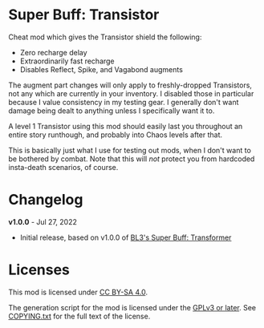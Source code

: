 Super Buff: Transistor
======================

Cheat mod which gives the Transistor shield the following:

* Zero recharge delay
* Extraordinarily fast recharge
* Disables Reflect, Spike, and Vagabond augments

The augment part changes will only apply to freshly-dropped Transistors,
not any which are currently in your inventory.  I disabled those in
particular because I value consistency in my testing gear.  I generally
don't want damage being dealt to anything unless I specifically want
it to.

A level 1 Transistor using this mod should easily last you throughout an
entire story runthough, and probably into Chaos levels after that.

This is basically just what I use for testing out mods, when I don't
want to be bothered by combat.  Note that this will *not* protect you
from hardcoded insta-death scenarios, of course.

Changelog
=========

**v1.0.0** - Jul 27, 2022
 * Initial release, based on v1.0.0 of
   [BL3's Super Buff: Transformer](https://github.com/BLCM/bl3mods/wiki/Super%20Buff%3A%20Transformer)
 
Licenses
========

This mod is licensed under [CC BY-SA 4.0](https://creativecommons.org/licenses/by-sa/4.0/).

The generation script for the mod is licensed under the
[GPLv3 or later](https://www.gnu.org/licenses/quick-guide-gplv3.html).
See [COPYING.txt](../../COPYING.txt) for the full text of the license.


